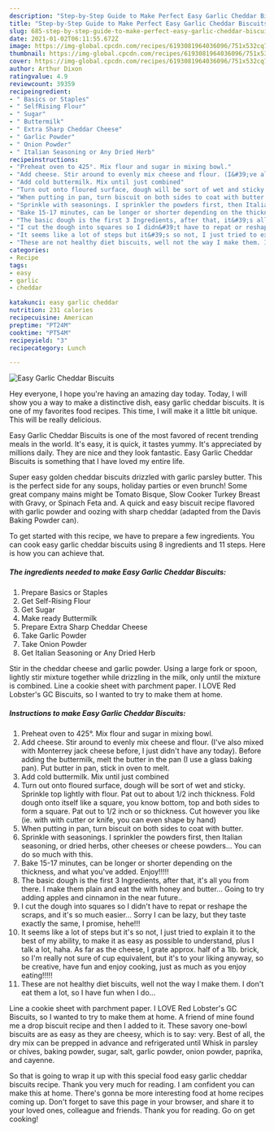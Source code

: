 ```yaml
---
description: "Step-by-Step Guide to Make Perfect Easy Garlic Cheddar Biscuits"
title: "Step-by-Step Guide to Make Perfect Easy Garlic Cheddar Biscuits"
slug: 685-step-by-step-guide-to-make-perfect-easy-garlic-cheddar-biscuits
date: 2021-01-02T06:11:55.672Z
image: https://img-global.cpcdn.com/recipes/6193081964036096/751x532cq70/easy-garlic-cheddar-biscuits-recipe-main-photo.jpg
thumbnail: https://img-global.cpcdn.com/recipes/6193081964036096/751x532cq70/easy-garlic-cheddar-biscuits-recipe-main-photo.jpg
cover: https://img-global.cpcdn.com/recipes/6193081964036096/751x532cq70/easy-garlic-cheddar-biscuits-recipe-main-photo.jpg
author: Arthur Dixon
ratingvalue: 4.9
reviewcount: 39359
recipeingredient:
- " Basics or Staples"
- " SelfRising Flour"
- " Sugar"
- " Buttermilk"
- " Extra Sharp Cheddar Cheese"
- " Garlic Powder"
- " Onion Powder"
- " Italian Seasoning or Any Dried Herb"
recipeinstructions:
- "Preheat oven to 425°. Mix flour and sugar in mixing bowl."
- "Add cheese. Stir around to evenly mix cheese and flour. (I&#39;ve also mixed with Monterrey jack cheese before, I just didn&#39;t have any today). Before adding the buttermilk, melt the butter in the pan (I use a glass baking pan). Put butter in pan, stick in oven to melt."
- "Add cold buttermilk. Mix until just combined"
- "Turn out onto floured surface, dough will be sort of wet and sticky. Sprinkle top lightly with flour. Pat out to about 1/2 inch thickness. Fold dough onto itself like a square, you know bottom, top and both sides to form a square. Pat out to 1/2 inch or so thickness. Cut however you like (ie. with with cutter or knife, you can even shape by hand)"
- "When putting in pan, turn biscuit on both sides to coat with butter."
- "Sprinkle with seasonings. I sprinkler the powders first, then Italian seasoning, or dried herbs, other cheeses or cheese powders... You can do so much with this."
- "Bake 15-17 minutes, can be longer or shorter depending on the thickness, and what you&#39;ve added. Enjoy!!!!!"
- "The basic dough is the first 3 Ingredients, after that, it&#39;s all you from there. I make them plain and eat the with honey and butter... Going to try adding apples and cinnamon in the near future.."
- "I cut the dough into squares so I didn&#39;t have to repat or reshape the scraps, and it&#39;s so much easier... Sorry I can be lazy, but they taste exactly the same, I promise, hehe!!!"
- "It seems like a lot of steps but it&#39;s so not, I just tried to explain it to the best of my ability, to make it as easy as possible to understand, plus I talk a lot, haha.  As far as the cheese, I grate approx. half of a 1lb. brick, so I&#39;m really not sure of cup equivalent, but it&#39;s to your liking anyway, so be creative, have fun and enjoy cooking, just as much as you enjoy eating!!!!!"
- "These are not healthy diet biscuits, well not the way I make them. I don&#39;t eat them a lot, so I have fun when I do..."
categories:
- Recipe
tags:
- easy
- garlic
- cheddar

katakunci: easy garlic cheddar 
nutrition: 231 calories
recipecuisine: American
preptime: "PT24M"
cooktime: "PT54M"
recipeyield: "3"
recipecategory: Lunch

---
```



![Easy Garlic Cheddar Biscuits](https://img-global.cpcdn.com/recipes/6193081964036096/751x532cq70/easy-garlic-cheddar-biscuits-recipe-main-photo.jpg)

Hey everyone, I hope you're having an amazing day today. Today, I will show you a way to make a distinctive dish, easy garlic cheddar biscuits. It is one of my favorites food recipes. This time, I will make it a little bit unique. This will be really delicious.

Easy Garlic Cheddar Biscuits is one of the most favored of recent trending meals in the world. It's easy, it is quick, it tastes yummy. It's appreciated by millions daily. They are nice and they look fantastic. Easy Garlic Cheddar Biscuits is something that I have loved my entire life.

Super easy golden cheddar biscuits drizzled with garlic parsley butter. This is the perfect side for any soups, holiday parties or even brunch! Some great company mains might be Tomato Bisque, Slow Cooker Turkey Breast with Gravy, or Spinach Feta and. A quick and easy biscuit recipe flavored with garlic powder and oozing with sharp cheddar (adapted from the Davis Baking Powder can).


To get started with this recipe, we have to prepare a few ingredients. You can cook easy garlic cheddar biscuits using 8 ingredients and 11 steps. Here is how you can achieve that.

<!--inarticleads1-->

##### The ingredients needed to make Easy Garlic Cheddar Biscuits:

1. Prepare  Basics or Staples
1. Get  Self-Rising Flour
1. Get  Sugar
1. Make ready  Buttermilk
1. Prepare  Extra Sharp Cheddar Cheese
1. Take  Garlic Powder
1. Take  Onion Powder
1. Get  Italian Seasoning or Any Dried Herb


Stir in the cheddar cheese and garlic powder. Using a large fork or spoon, lightly stir mixture together while drizzling in the milk, only until the mixture is combined. Line a cookie sheet with parchment paper. I LOVE Red Lobster&#39;s GC Biscuits, so I wanted to try to make them at home. 

<!--inarticleads2-->

##### Instructions to make Easy Garlic Cheddar Biscuits:

1. Preheat oven to 425°. Mix flour and sugar in mixing bowl.
1. Add cheese. Stir around to evenly mix cheese and flour. (I&#39;ve also mixed with Monterrey jack cheese before, I just didn&#39;t have any today). Before adding the buttermilk, melt the butter in the pan (I use a glass baking pan). Put butter in pan, stick in oven to melt.
1. Add cold buttermilk. Mix until just combined
1. Turn out onto floured surface, dough will be sort of wet and sticky. Sprinkle top lightly with flour. Pat out to about 1/2 inch thickness. Fold dough onto itself like a square, you know bottom, top and both sides to form a square. Pat out to 1/2 inch or so thickness. Cut however you like (ie. with with cutter or knife, you can even shape by hand)
1. When putting in pan, turn biscuit on both sides to coat with butter.
1. Sprinkle with seasonings. I sprinkler the powders first, then Italian seasoning, or dried herbs, other cheeses or cheese powders... You can do so much with this.
1. Bake 15-17 minutes, can be longer or shorter depending on the thickness, and what you&#39;ve added. Enjoy!!!!!
1. The basic dough is the first 3 Ingredients, after that, it&#39;s all you from there. I make them plain and eat the with honey and butter... Going to try adding apples and cinnamon in the near future..
1. I cut the dough into squares so I didn&#39;t have to repat or reshape the scraps, and it&#39;s so much easier... Sorry I can be lazy, but they taste exactly the same, I promise, hehe!!!
1. It seems like a lot of steps but it&#39;s so not, I just tried to explain it to the best of my ability, to make it as easy as possible to understand, plus I talk a lot, haha.  As far as the cheese, I grate approx. half of a 1lb. brick, so I&#39;m really not sure of cup equivalent, but it&#39;s to your liking anyway, so be creative, have fun and enjoy cooking, just as much as you enjoy eating!!!!!
1. These are not healthy diet biscuits, well not the way I make them. I don&#39;t eat them a lot, so I have fun when I do...


Line a cookie sheet with parchment paper. I LOVE Red Lobster&#39;s GC Biscuits, so I wanted to try to make them at home. A friend of mine found me a drop biscuit recipe and then I added to it. These savory one-bowl biscuits are as easy as they are cheesy, which is to say: very. Best of all, the dry mix can be prepped in advance and refrigerated until Whisk in parsley or chives, baking powder, sugar, salt, garlic powder, onion powder, paprika, and cayenne. 

So that is going to wrap it up with this special food easy garlic cheddar biscuits recipe. Thank you very much for reading. I am confident you can make this at home. There's gonna be more interesting food at home recipes coming up. Don't forget to save this page in your browser, and share it to your loved ones, colleague and friends. Thank you for reading. Go on get cooking!
